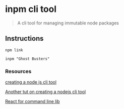 # inpm cli tool

> A cli tool for managing immutable node packages

## Instructions

```
npm link
```

```
inpm "Ghost Busters"
```

### Resources

[creating a node js cli tool](https://x-team.com/blog/a-guide-to-creating-a-nodejs-command/)

[Another tut on creating a nodejs cli tool](https://www.twilio.com/blog/how-to-build-a-cli-with-node-js)

[React for command line lib](https://github.com/vadimdemedes/ink)

